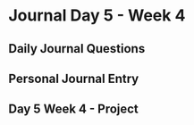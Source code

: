 # Journal Day 5 - Week 4

## Daily Journal Questions

## Personal Journal Entry


## Day 5 Week 4 -  Project